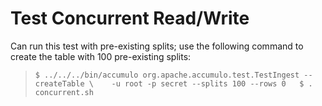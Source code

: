 Test Concurrent Read/Write
==========================

Can run this test with pre-existing splits; use the following command to create the table with
100 pre-existing splits:

> `$ ../../../bin/accumulo org.apache.accumulo.test.TestIngest --createTable \   
-u root -p secret --splits 100 --rows 0  
$ . concurrent.sh`

